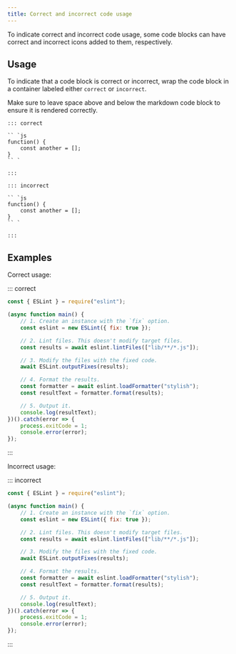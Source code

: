 ```yaml
---
title: Correct and incorrect code usage
---
```


To indicate correct and incorrect code usage, some code blocks can have correct and incorrect icons added to them, respectively.

## Usage

To indicate that a code block is correct or incorrect, wrap the code block in a container labeled either `correct` or `incorrect`.

Make sure to leave space above and below the markdown code block to ensure it is rendered correctly.

```text
::: correct

`` `js
function() {
    const another = [];
}
`` `

:::

::: incorrect

`` `js
function() {
    const another = [];
}
`` `

:::
```

## Examples

Correct usage:

::: correct

```js
const { ESLint } = require("eslint");

(async function main() {
	// 1. Create an instance with the `fix` option.
	const eslint = new ESLint({ fix: true });

	// 2. Lint files. This doesn't modify target files.
	const results = await eslint.lintFiles(["lib/**/*.js"]);

	// 3. Modify the files with the fixed code.
	await ESLint.outputFixes(results);

	// 4. Format the results.
	const formatter = await eslint.loadFormatter("stylish");
	const resultText = formatter.format(results);

	// 5. Output it.
	console.log(resultText);
})().catch(error => {
	process.exitCode = 1;
	console.error(error);
});
```

:::

Incorrect usage:

::: incorrect

```js
const { ESLint } = require("eslint");

(async function main() {
	// 1. Create an instance with the `fix` option.
	const eslint = new ESLint({ fix: true });

	// 2. Lint files. This doesn't modify target files.
	const results = await eslint.lintFiles(["lib/**/*.js"]);

	// 3. Modify the files with the fixed code.
	await ESLint.outputFixes(results);

	// 4. Format the results.
	const formatter = await eslint.loadFormatter("stylish");
	const resultText = formatter.format(results);

	// 5. Output it.
	console.log(resultText);
})().catch(error => {
	process.exitCode = 1;
	console.error(error);
});
```

:::
